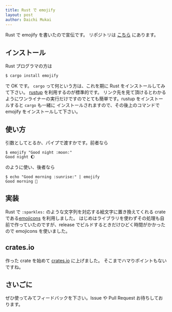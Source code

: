 ```yaml
---
title: Rust で emojify
layout: post
author: Daichi Mukai
---
```


Rust で emojify を書いたので宣伝です。
リポジトリは [こちら](https://github.com/daichimukai/emojify) にあります。

インストール
------------
Rust プログラマの方は
```
$ cargo install emojify
```
で OK です。
`cargo` って何という方は、これを期に Rust をインストールしてみて下さい。 [rustup](https://rustup.rs/) を利用するのが標準的です。
リンク先を見て頂けるとわかるようにワンライナーの実行だけですのでとても簡単です。rustup をインストールすると `cargo` も一緒に
インストールされますので、その後上のコマンドで emojify をインストールして下さい。

使い方
------
引数としてとるか、パイプで渡すかです。前者なら
```
$ emojify "Good night :moon:"
Good night 🌔
```
のように使い、後者なら
```
$ echo "Good morning :sunrise:" | emojify
Good morning 🌅
```

実装
----
Rust で `:sparkles:` のような文字列を対応する絵文字に置き換えてくれる crate である[emojicons](https://github.com/jiri/rust-emojicons) を利用しました。
はじめはライブラリを使わずその処理も自前で作っていたのですが、release でビルドするときだけひどく時間がかかったので emojicons を使いました。

crates.io
---------
作った crate を始めて [crates.io](https://crates.io) に上げました。
そこまでハマりポイントもないですね。

さいごに
--------
ぜひ使ってみてフィードバックを下さい。Issue や Pull Request お待ちしております。

